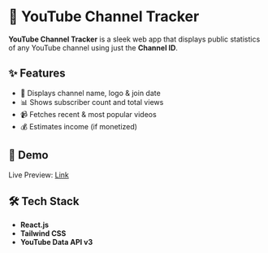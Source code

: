 # 🎥 YouTube Channel Tracker

**YouTube Channel Tracker** is a sleek web app that displays public statistics of any YouTube channel using just the **Channel ID**.

## ✨ Features

- 📛 Displays channel name, logo & join date  
- 📊 Shows subscriber count and total views  
- 📹 Fetches recent & most popular videos  
- 💰 Estimates income (if monetized)

## 🚀 Demo

Live Preview: [Link](https://youtube-channel-tracker.vercel.app/)

## 🛠️ Tech Stack

- **React.js**  
- **Tailwind CSS**  
- **YouTube Data API v3**
